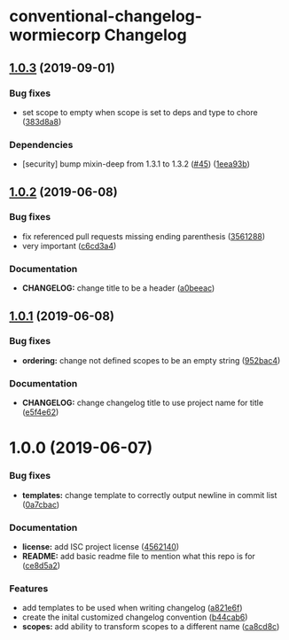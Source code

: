 # conventional-changelog-wormiecorp Changelog

## [1.0.3](https://github.com/WormieCorp/conventional-changelog-wormiecorp/compare/v1.0.2...v1.0.3) (2019-09-01)


### Bug fixes

* set scope to empty when scope is set to deps and type to chore ([383d8a8](https://github.com/WormieCorp/conventional-changelog-wormiecorp/commit/383d8a8))


### Dependencies

* [security] bump mixin-deep from 1.3.1 to 1.3.2 ([#45](https://github.com/WormieCorp/conventional-changelog-wormiecorp/issues//45)) ([1eea93b](https://github.com/WormieCorp/conventional-changelog-wormiecorp/commit/1eea93b))

## [1.0.2](https://github.com/WormieCorp/conventional-changelog-wormiecorp/compare/v1.0.1...v1.0.2) (2019-06-08)


### Bug fixes

* fix referenced pull requests missing ending parenthesis ([3561288](https://github.com/WormieCorp/conventional-changelog-wormiecorp/commit/3561288))
* very important ([c6cd3a4](https://github.com/WormieCorp/conventional-changelog-wormiecorp/commit/c6cd3a4))


### Documentation

* **CHANGELOG:** change title to be a header ([a0beeac](https://github.com/WormieCorp/conventional-changelog-wormiecorp/commit/a0beeac))

## [1.0.1](https://github.com/WormieCorp/conventional-changelog-wormiecorp/compare/v1.0.0...v1.0.1) (2019-06-08)


### Bug fixes

* **ordering:** change not defined scopes to be an empty string ([952bac4](https://github.com/WormieCorp/conventional-changelog-wormiecorp/commit/952bac4))


### Documentation

* **CHANGELOG:** change changelog title to use project name for title ([e5f4e62](https://github.com/WormieCorp/conventional-changelog-wormiecorp/commit/e5f4e62))

# 1.0.0 (2019-06-07)


### Bug fixes

* **templates:** change template to correctly output newline in commit list ([0a7cbac](https://github.com/WormieCorp/conventional-changelog-wormiecorp/commit/0a7cbac))


### Documentation

* **license:** add ISC project license ([4562140](https://github.com/WormieCorp/conventional-changelog-wormiecorp/commit/4562140))
* **README:** add basic readme file to mention what this repo is for ([ce8d5a2](https://github.com/WormieCorp/conventional-changelog-wormiecorp/commit/ce8d5a2))


### Features

* add templates to be used when writing changelog ([a821e6f](https://github.com/WormieCorp/conventional-changelog-wormiecorp/commit/a821e6f))
* create the inital customized changelog convention ([b44cab6](https://github.com/WormieCorp/conventional-changelog-wormiecorp/commit/b44cab6))
* **scopes:** add ability to transform scopes to a different name ([ca8cd8c](https://github.com/WormieCorp/conventional-changelog-wormiecorp/commit/ca8cd8c))
